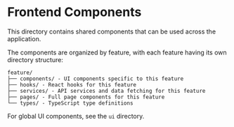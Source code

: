 
# Frontend Components

This directory contains shared components that can be used across the application.

The components are organized by feature, with each feature having its own directory structure:

```
feature/
├── components/ - UI components specific to this feature
├── hooks/ - React hooks for this feature
├── services/ - API services and data fetching for this feature
├── pages/ - Full page components for this feature
└── types/ - TypeScript type definitions
```

For global UI components, see the `ui` directory.
